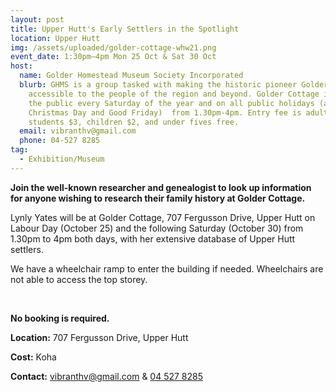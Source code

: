 ```yaml
---
layout: post
title: Upper Hutt's Early Settlers in the Spotlight
location: Upper Hutt
img: /assets/uploaded/golder-cottage-whw21.png
event_date: 1:30pm–4pm Mon 25 Oct & Sat 30 Oct
host:
  name: Golder Homestead Museum Society Incorporated
  blurb: GHMS is a group tasked with making the historic pioneer Golder Cottage
    accessible to the people of the region and beyond. Golder Cottage is open to
    the public every Saturday of the year and on all public holidays (apart from
    Christmas Day and Good Friday)  from 1.30pm-4pm. Entry fee is adults $5,
    students $3, children $2, and under fives free.
  email: vibranthv@gmail.com
  phone: 04-527 8285
tag:
  - Exhibition/Museum
---
```

**Join the well-known researcher and genealogist to look up information for anyone wishing to research their family history at Golder Cottage.**

Lynly Yates will be at Golder Cottage, 707 Fergusson Drive, Upper Hutt on Labour Day (October 25) and the following Saturday (October 30) from 1.30pm to 4pm both days, with her extensive database of Upper Hutt settlers.

We have a wheelchair ramp to enter the building if needed. Wheelchairs are not able to access the top storey.

<br>

**No booking is required.**

**Location:** 707 Fergusson Drive, Upper Hutt 

**Cost:** Koha

**Contact:** [vibranthv@gmail.com](mailto:vibranthv@gmail.com) & [04 527 8285](tel:045278285)